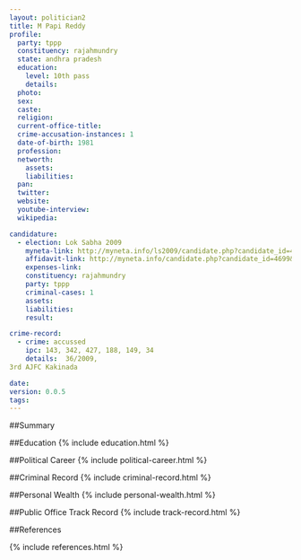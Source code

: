 ```yaml
---
layout: politician2
title: M Papi Reddy
profile: 
  party: tppp
  constituency: rajahmundry
  state: andhra pradesh
  education: 
    level: 10th pass
    details: 
  photo: 
  sex: 
  caste: 
  religion: 
  current-office-title: 
  crime-accusation-instances: 1
  date-of-birth: 1981
  profession: 
  networth: 
    assets: 
    liabilities: 
  pan: 
  twitter: 
  website: 
  youtube-interview: 
  wikipedia: 

candidature: 
  - election: Lok Sabha 2009
    myneta-link: http://myneta.info/ls2009/candidate.php?candidate_id=4699
    affidavit-link: http://myneta.info/candidate.php?candidate_id=4699&scan=original
    expenses-link: 
    constituency: rajahmundry 
    party: tppp
    criminal-cases: 1
    assets: 
    liabilities: 
    result:  

crime-record: 
  - crime: accussed
    ipc: 143, 342, 427, 188, 149, 34
    details:  36/2009,
3rd AJFC Kakinada  

date: 
version: 0.0.5
tags: 
---
```

##Summary


##Education
{% include education.html %}


##Political Career
{% include political-career.html %}


##Criminal Record
{% include criminal-record.html %}


##Personal Wealth
{% include personal-wealth.html %}


##Public Office Track Record
{% include track-record.html %}


##References


{% include references.html %}